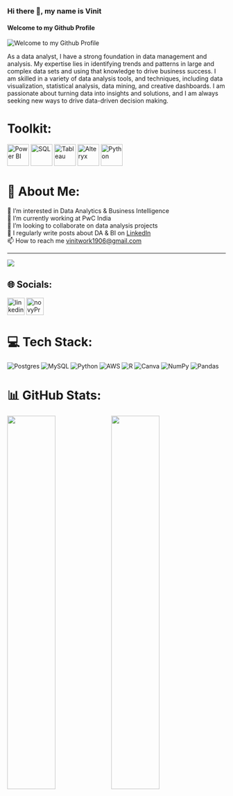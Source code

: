 ### Hi there 👋, my name is Vinit
#### Welcome to my Github Profile
![Welcome to my Github Profile](https://pbs.twimg.com/profile_banners/1611965108456153088/1673157622/1080x360)

As a data analyst, I have a strong foundation in data management and analysis. My expertise lies in identifying trends and patterns in large and complex data sets and using that knowledge to drive business success. I am skilled in a variety of data analysis tools, and techniques, including data visualization, statistical analysis, data mining, and creative dashboards. I am passionate about turning data into insights and solutions, and I am always seeking new ways to drive data-driven decision making.

# Toolkit: 
<img src='https://upload.wikimedia.org/wikipedia/commons/thumb/c/cf/New_Power_BI_Logo.svg/630px-New_Power_BI_Logo.svg.png' alt='Power BI' height='50'>   <img src='https://w7.pngwing.com/pngs/173/36/png-transparent-postgresql-logo-computer-software-database-open-source-s-text-head-snout.png' alt='SQL' height='50'>  <img src='https://logos-world.net/wp-content/uploads/2021/10/Tableau-Emblem.png' alt='Tableau' height='50'> <img src='https://d2vutrdw2j46fm.cloudfront.net/5e95d22e5aa8bf3a953eb9ae/public/5f6363b111fc7e2678545978.png' alt='Alteryx' height='50'> <img src='https://upload.wikimedia.org/wikipedia/commons/thumb/c/c3/Python-logo-notext.svg/1869px-Python-logo-notext.svg.png' alt='Python' height='50'>


# 💫 About Me:
👀 I’m interested in Data Analytics & Business Intelligence<br>🌱 I’m currently working at PwC India<br>💞️ I’m looking to collaborate on data analysis projects<br>📝 I regularly write posts about DA & BI on [LinkedIn](https://linktr.ee/vinitsangoi_linkedin)<br>📫 How to reach me vinitwork1906@gmail.com

---
[![](https://visitcount.itsvg.in/api?id=vinitsangoi&icon=0&color=0)](https://visitcount.itsvg.in)

## 🌐 Socials:
[<img src='https://upload.wikimedia.org/wikipedia/commons/c/ca/LinkedIn_logo_initials.png' alt='linkedin' height='40'>](https://www.linkedin.com/in/vinit-sangoi//)   [<img src='https://sjc6.discourse-cdn.com/standard17/user_avatar/forum.novypro.com/novypro.support.team/240/10_2.png' alt='novyPro' height='40'>](https://www.novypro.com/profile_projects/vinit-sangoi) 




# 💻 Tech Stack:
![Postgres](https://img.shields.io/badge/postgres-%23316192.svg?style=flat&logo=postgresql&logoColor=white) ![MySQL](https://img.shields.io/badge/mysql-%2300f.svg?style=flat&logo=mysql&logoColor=white) ![Python](https://img.shields.io/badge/python-3670A0?style=flat&logo=python&logoColor=ffdd54) ![AWS](https://img.shields.io/badge/AWS-%23FF9900.svg?style=flat&logo=amazon-aws&logoColor=white) ![R](https://img.shields.io/badge/r-%23276DC3.svg?style=flat&logo=r&logoColor=white) ![Canva](https://img.shields.io/badge/Canva-%2300C4CC.svg?style=flat&logo=Canva&logoColor=white) ![NumPy](https://img.shields.io/badge/numpy-%23013243.svg?style=flat&logo=numpy&logoColor=white) ![Pandas](https://img.shields.io/badge/pandas-%23150458.svg?style=flat&logo=pandas&logoColor=white)

<!-- Proudly created with GPRM ( https://gprm.itsvg.in ) -->

# 📊 GitHub Stats:
<img align="left" width="47%" src="https://github-readme-stats.vercel.app/api?username=vinitsangoi&theme=tokyonight&hide_border=false&include_all_commits=false&count_private=false" />

<img align="left" width="47%" src="https://github-readme-streak-stats.herokuapp.com/?user=vinitsangoi&theme=tokyonight&hide_border=false" />





<!-- Proudly created with GPRM ( https://gprm.itsvg.in ) -->

<!---
vinitsangoi/vinitsangoi is a ✨ special ✨ repository because its `README.md` (this file) appears on your GitHub profile.
You can click the Preview link to take a look at your changes.
--->
